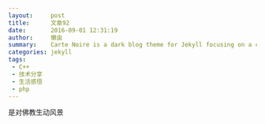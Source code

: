 ```yaml
---
layout:     post
title:      文章92
date:       2016-09-01 12:31:19
author:     懒虫
summary:    Carte Noire is a dark blog theme for Jekyll focusing on a clear reading experience.
categories: jekyll
tags:
 - C++
 - 技术分享
 - 生活感悟
 - php
---
```


是对佛教生动风景

[1]: http://www.jacobtomlinson.co.uk/
